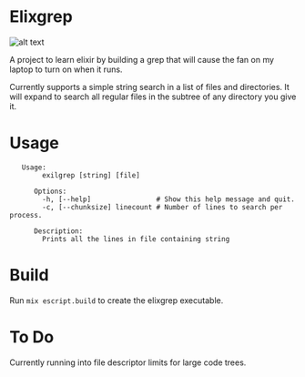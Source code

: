 Elixgrep
========

![alt text](https://api.travis-ci.org/bbense/elixgrep.png "Travis CI build status")

A project to learn elixir by building a grep that will cause the fan on my laptop to
turn on when it runs. 

Currently supports a simple string search in a list of files and directories. It will
expand to search all regular files in the subtree of any directory you give it. 

Usage
=======
```
   Usage:
        exilgrep [string] [file]
 
      Options:
        -h, [--help]                # Show this help message and quit.
        -c, [--chunksize] linecount # Number of lines to search per process.
 
      Description:
        Prints all the lines in file containing string
```

Build
=====

Run `mix escript.build` to create the elixgrep executable. 

To Do
=====

Currently running into file descriptor limits for large code trees.  